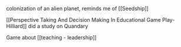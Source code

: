 colonization of an alien planet, reminds me of [[Seedship]]

[[Perspective Taking And Decision Making In Educational Game Play-Hilliard]] did a study on Quandary

Game about [[teaching - leadership]]
